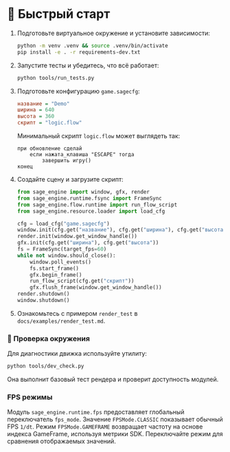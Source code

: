# 📘 Быстрый старт

1. Подготовьте виртуальное окружение и установите зависимости:
   ```bash
   python -m venv .venv && source .venv/bin/activate
   pip install -e . -r requirements-dev.txt
   ```
2. Запустите тесты и убедитесь, что всё работает:
   ```bash
   python tools/run_tests.py
   ```
3. Подготовьте конфигурацию `game.sagecfg`:
   ```cfg
   название = "Demo"
   ширина = 640
   высота = 360
   скрипт = "logic.flow"
   ```

   Минимальный скрипт `logic.flow` может выглядеть так:

   ```flow
   при обновление сделай
       если нажата_клавиша "ESCAPE" тогда
           завершить игру()
   конец
   ```

4. Создайте сцену и загрузите скрипт:
   ```python
   from sage_engine import window, gfx, render
   from sage_engine.runtime.fsync import FrameSync
   from sage_engine.flow.runtime import run_flow_script
   from sage_engine.resource.loader import load_cfg

   cfg = load_cfg("game.sagecfg")
   window.init(cfg.get("название"), cfg.get("ширина"), cfg.get("высота"))
   render.init(window.get_window_handle())
   gfx.init(cfg.get("ширина"), cfg.get("высота"))
   fs = FrameSync(target_fps=60)
   while not window.should_close():
       window.poll_events()
       fs.start_frame()
       gfx.begin_frame()
       run_flow_script(cfg.get("скрипт"))
       gfx.flush_frame(window.get_window_handle())
   render.shutdown()
   window.shutdown()
   ```

5. Ознакомьтесь с примером `render_test` в `docs/examples/render_test.md`.

### 🔧 Проверка окружения

Для диагностики движка используйте утилиту:

```bash
python tools/dev_check.py
```

Она выполнит базовый тест рендера и проверит доступность модулей.

### FPS режимы

Модуль ``sage_engine.runtime.fps`` предоставляет глобальный переключатель
``fps_mode``. Значение ``FPSMode.CLASSIC`` показывает обычный FPS ``1/dt``.
Режим ``FPSMode.GAMEFRAME`` возвращает частоту на основе индекса GameFrame,
используя метрики SDK. Переключайте режим для сравнения отображаемых значений.
